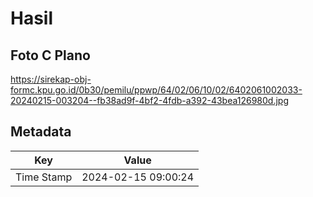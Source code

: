 # Hasil

## Foto C Plano

https://sirekap-obj-formc.kpu.go.id/0b30/pemilu/ppwp/64/02/06/10/02/6402061002033-20240215-003204--fb38ad9f-4bf2-4fdb-a392-43bea126980d.jpg


## Metadata

| Key        | Value               |
| ---------- | ------------------- |
| Time Stamp | 2024-02-15 09:00:24 |



